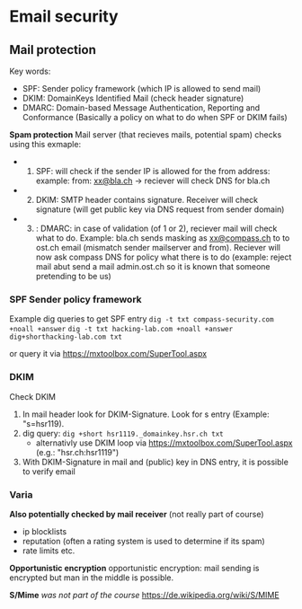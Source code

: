 # Email security


## Mail protection

Key words: 
- SPF: Sender policy framework (which IP is allowed to send mail)
- DKIM: DomainKeys Identified Mail (check header signature)
- DMARC: Domain-based Message Authentication, Reporting and Conformance   (Basically a policy on what to do when SPF or DKIM fails)

**Spam protection**
Mail server (that recieves mails, potential spam) checks using this exmaple: 
- 1. SPF: will check if the sender IP is allowed for the from address: example: from: xx@bla.ch -> reciever will check DNS for bla.ch 
- 2. DKIM: SMTP header contains signature. Receiver will check signature (will get public key via DNS request from sender domain)
- 3. : DMARC: in case of validation (of 1 or 2), reciever mail will check what to do. Example: 
bla.ch sends masking as xx@compass.ch to to ost.ch email (mismatch sender mailserver and from). Reciever will now ask compass DNS for policy what there is to do (example: reject mail abut send a mail admin.ost.ch so it is known that someone pretending to be us)

### SPF Sender policy framework

Example dig queries to get SPF entry
`dig -t txt compass-security.com +noall +answer`
`dig -t txt hacking-lab.com +noall +answer`
`dig+shorthacking-lab.com txt`

or query it via https://mxtoolbox.com/SuperTool.aspx

### DKIM
Check DKIM
1. In mail header look for DKIM-Signature. Look for s entry (Example: "s=hsr119). 
2. dig query: `dig +short hsr1119._domainkey.hsr.ch txt`
    - alternativly use DKIM loop via https://mxtoolbox.com/SuperTool.aspx (e.g.: "hsr.ch:hsr1119")
3. With DKIM-Signature in mail and (public) key in DNS entry, it is possible to verify email 


### Varia

**Also potentially checked by mail receiver**  (not really part of course)
- ip blocklists
- reputation (often a rating system is used to determine if its spam)
- rate limits etc.

**Opportunistic encryption**
opportunistic encryption:  mail sending is encrypted but man in the middle is possible.

**S/Mime**
*was not part of the course*
https://de.wikipedia.org/wiki/S/MIME


